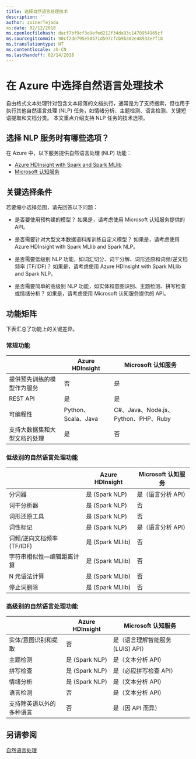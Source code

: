 ```yaml
---
title: 选择自然语言处理技术
description: ''
author: zoinerTejada
ms:date: 02/12/2018
ms.openlocfilehash: dacf7bf9cf3e9efed212f34da93c1470954965cf
ms.sourcegitcommit: 90cf2de795e50571d597cfcb9b302e48933e7f18
ms.translationtype: HT
ms.contentlocale: zh-CN
ms.lasthandoff: 02/14/2018
---
```

# <a name="choosing-a-natural-language-processing-technology-in-azure"></a>在 Azure 中选择自然语言处理技术

自由格式文本处理针对包含文本段落的文档执行，通常是为了支持搜索，但也用于执行其他自然语言处理 (NLP) 任务，如情绪分析、主题检测、语言检测、关键短语提取和文档分类。 本文重点介绍支持 NLP 任务的技术选项。

## <a name="what-are-your-options-when-choosing-an-nlp-service"></a>选择 NLP 服务时有哪些选项？

在 Azure 中，以下服务提供自然语言处理 (NLP) 功能：

- [Azure HDInsight with Spark and Spark MLlib](/azure/hdinsight/spark/apache-spark-overview)
- [Microsoft 认知服务](/azure/#pivot=products&panel=cognitive)

## <a name="key-selection-criteria"></a>关键选择条件

若要缩小选择范围，请先回答以下问题：

- 是否要使用预构建的模型？ 如果是，请考虑使用 Microsoft 认知服务提供的 API。

- 是否需要针对大型文本数据语料库训练自定义模型？ 如果是，请考虑使用 Azure HDInsight with Spark MLlib and Spark NLP。

- 是否需要低级别 NLP 功能，如词汇切分、词干分解、词形还原和词频/逆文档频率 (TF/IDF)？ 如果是，请考虑使用 Azure HDInsight with Spark MLlib and Spark NLP。

- 是否需要简单的高级别 NLP 功能，如实体和意图识别、主题检测、拼写检查或情绪分析？ 如果是，请考虑使用 Microsoft 认知服务提供的 API。

## <a name="capability-matrix"></a>功能矩阵

下表汇总了功能上的关键差异。  

### <a name="general-capabilities"></a>常规功能

| | Azure HDInsight | Microsoft 认知服务 |
| --- | --- | --- |
| 提供预先训练的模型作为服务 | 否 | 是 |
| REST API | 是 | 是 |
| 可编程性 | Python、Scala、Java | C#、Java、Node.js、Python、PHP、Ruby |
| 支持大数据集和大型文档的处理 | 是 | 否 |

### <a name="low-level-natural-language-processing-capabilities"></a>低级别的自然语言处理功能

| | Azure HDInsight | Microsoft 认知服务 |  
| --- | --- | --- | 
| 分词器 | 是 (Spark NLP) | 是（语言分析 API） |
| 词干分析器 | 是 (Spark NLP) | 否 |
| 词形还原工具 | 是 (Spark NLP) | 否 |
| 词性标记 | 是 (Spark NLP) | 是（语言分析 API） |
| 词频/逆向文档频率 (TF/IDF) | 是 (Spark MLlib) | 否 |
| 字符串相似性&mdash;编辑距离计算 | 是 (Spark MLlib) | 否 |
| N 元语法计算 | 是 (Spark MLlib) | 否 |
| 停止词删除 | 是 (Spark MLlib) | 否 |

### <a name="high-level-natural-language-processing-capabilities"></a>高级别的自然语言处理功能

| | Azure HDInsight | Microsoft 认知服务 |
| --- | --- | --- | 
| 实体/意图识别和提取 | 否 | 是（语言理解智能服务 (LUIS) API） |    
| 主题检测 | 是 (Spark NLP) | 是（文本分析 API） |
| 拼写检查 | 是 (Spark NLP) | 是（必应拼写检查 API） |
| 情绪分析 | 是 (Spark NLP) | 是（文本分析 API） |
| 语言检测 | 否 | 是（文本分析 API） |
| 支持除英语以外的多种语言 | 否 | 是（因 API 而异） |

## <a name="see-also"></a>另请参阅

[自然语言处理](../scenarios/natural-language-processing.md)